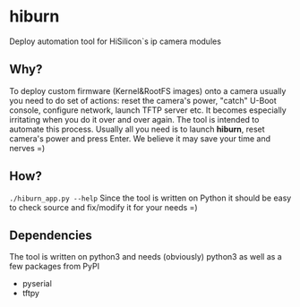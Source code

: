 # hiburn
Deploy automation tool for HiSilicon`s ip camera modules

## Why?
To deploy custom firmware (Kernel&RootFS images) onto a camera usually you need to do set of
actions: reset the camera's power, "catch" U-Boot console, configure network, launch TFTP server
etc. It becomes especially irritating when you do it over and over again.
The tool is intended to automate this process. Usually all you need is to launch **hiburn**, reset camera's
power and press Enter. We believe it may save your time and nerves =)

## How?
`./hiburn_app.py --help`
Since the tool is written on Python it should be easy to check source and fix/modify it for your needs =)

## Dependencies
The tool is written on python3 and needs (obviously) python3 as well as a few packages from PyPI
* pyserial
* tftpy
